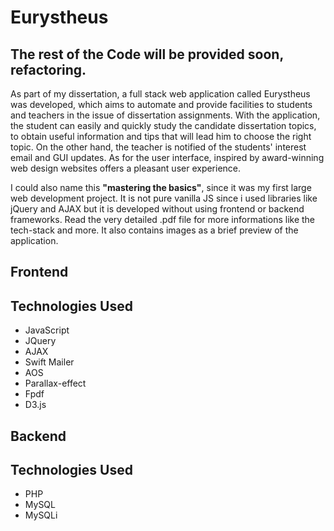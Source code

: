 # Eurystheus

## The rest of the Code will be provided soon, refactoring.

As part of my dissertation, a full stack web application called Eurystheus
was developed, which aims to automate and provide facilities to students and teachers
in the issue of dissertation assignments. With the application, the student can easily and
quickly study the candidate dissertation topics, to obtain useful information and tips
that will lead him to choose the right topic. On the other hand, the teacher is notified of
the students' interest email and GUI updates. As for the user interface, inspired by
award-winning web design websites offers a pleasant user experience. 

I could also name this **"mastering the basics"**, since it was my first large web development project. It is not pure vanilla JS since i used libraries like jQuery and AJAX but it is developed without using frontend or backend frameworks. Read the very detailed .pdf file for more informations like the tech-stack and more. It also contains images as a brief preview of the application.



## Frontend<br>

## Technologies Used<br>

* JavaScript
* JQuery
* AJAX
* Swift Mailer
* AOS
* Parallax-effect
* Fpdf
* D3.js

## Backend<br>

## Technologies Used<br>

* PHP
* MySQL
* MySQLi
